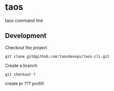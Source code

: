 # taos
taos command line

## Development

Checkout the project

`git clone git@github.com:taosdevops/taos-cli.git`

Create a branch

`git checkout ?`

create pr
???
profit!
